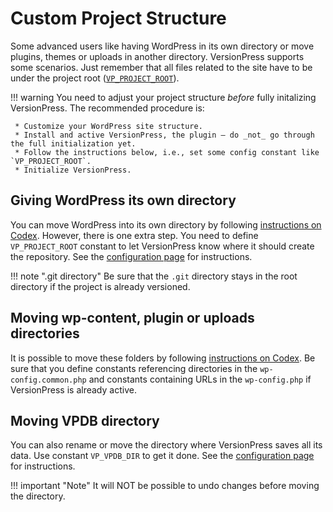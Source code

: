 # Custom Project Structure

Some advanced users like having WordPress in its own directory or move plugins, themes or uploads in another directory. VersionPress supports some scenarios. Just remember that all files related to the site have to be under the project root ([`VP_PROJECT_ROOT`](../getting-started/configuration.md#vp_project_root)).

!!! warning
    You need to adjust your project structure _before_ fully initalizing VersionPress. The recommended procedure is:

     * Customize your WordPress site structure.
     * Install and active VersionPress, the plugin – do _not_ go through the full initialization yet.
     * Follow the instructions below, i.e., set some config constant like `VP_PROJECT_ROOT`.
     * Initialize VersionPress.

## Giving WordPress its own directory

You can move WordPress into its own directory by following [instructions on Codex](https://codex.wordpress.org/Giving_WordPress_Its_Own_Directory). However, there is one extra step. You need to define `VP_PROJECT_ROOT` constant to let VersionPress know where it should create the repository. See the [configuration page](../getting-started/configuration.md#vp_project_root) for instructions.

!!! note ".git directory"
    Be sure that the `.git` directory stays in the root directory if the project is already versioned.

## Moving wp-content, plugin or uploads directories

It is possible to move these folders by following [instructions on Codex](https://codex.wordpress.org/Editing_wp-config.php#Moving_wp-content_folder). Be sure that you define constants referencing directories in the `wp-config.common.php` and constants containing URLs in the `wp-config.php` if VersionPress is already active.

## Moving VPDB directory

You can also rename or move the directory where VersionPress saves all its data. Use constant `VP_VPDB_DIR` to get it done. See the [configuration page](../getting-started/configuration.md#vp_vpdb_dir) for instructions.

!!! important "Note"
    It will NOT be possible to undo changes before moving the directory.
